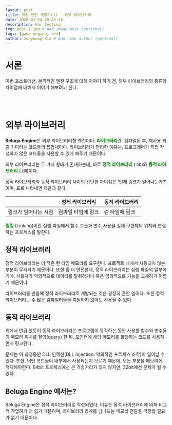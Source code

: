 ```yaml
---
layout: post
title: 게임 엔진 개발기(1) - 외부 라이브러리
date: 2020-01-24 20:45:46
description: For testing
img: post-1.jpg # Add image post (optional)
tags: [game engine, c++]
author: Junyoung Kim # Add name author (optional)
---
```


# **서론**
이번 포스트에선, 본격적인 엔진 구조에 대해 이야기 하기 전, 외부 라이브러리의 종류와 차이점에 대해서 이야기 해보려고 한다.

<br>
<br>

# **외부 라이브러리**
**Beluga Engine**은 외부 라이브러리형 엔진이다. <span style="color:green">**라이브러리**</span>란, 컴파일된 후, 재사용 되길 기다리는 코드들의 집합체이다. 라이브러리가 편리한 이유는, 프로그래머가 직접 작성하지 않은 코드들을 사용할 수 있게 해주기 때문이다. 

외부 라이브러리는 두 가지 형태가 존재하는데, 바로 <span style="color:green"> **정적 라이브러리** </span> (.lib)와 <span style="color:green">**동적 라이브러리** </span> (.dll)이다. 

정적 라이브러리와 동적 라이브러리 사이의 간단한 차이점은 '언제 링크가 일어나는가?' 이며, 표로 나타내면 다음과 같다.

||정적 라이브러리|동적 라이브러리|
|---|---|---|
|링크가 일어나는 시점|컴파일 타임에 링크|런 타임에 링크|

<span style="color:green">**링킹**</span> (Linking)이란 실행 파일에서 함수 호출과 변수 사용을 실제 구현체의 위치와 연결하는 프로세스를 말한다. 

## **정적 라이브러리**
정적 라이브러리는 더 적은 런 타임 메모리를 요구한다. 프로젝트 내에서 사용되지 않는 부분이 무시되기 때문이다. 또한 좀 더 안전한데, 정적 라이브러리는 실행 파일의 일부이기에, 사용자가 악의적으로 데이터를 탈취하거나 혹은 임의적으로 기능을 교체하기 어렵기 때문이다. 

라이브러리를 만들때 정적 라이브러리로 개발되는 것은 굉장히 흔한 일이다. 또한 정적 라이브러리는 수 많은 컴파일러들을 지원하지 않아도 사용될 수 있다.

## **동적 라이브러리**
위에서 언급 했듯이 동적 라이브러리는 프로그램이 동작하는 동안 사용할 함수와 변수들의 메모리 위치를 질의(query) 한 뒤, 포인터에 해당 메모리를 할당하는 코드를 사용하면서 링크된다. 

문제는 이 과정동안 DLL 인젝션(DLL Injection: 악의적인 프로세스 조작)이 일어날 수 있다. 또한, 어떤 코드들이 내부에서 사용되는지 모르기 때문에, 모든 부분을 메모리에 적재해야한다. 64bit 프로세스에선 큰 걱정거리가 되지 않지만, 32bit에선 문제가 될 수 있다.

## **Beluga Engine 에서는?**
Beluga Engine은 정적 라이브러리로 작성되었다. 이유는 동적 라이브러리에 비해 비교적 작업하기 더 쉽기 때문이며, 라이브러리 경계를 넘나드는 메모리 전달을 걱정할 필요가 없기 때문이다.

<br>
<br>